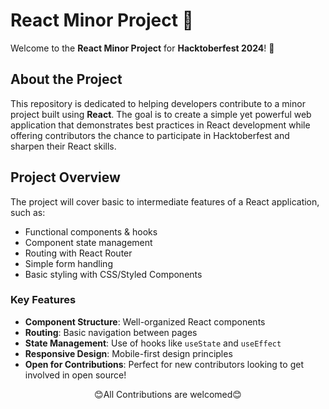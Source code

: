 # React Minor Project 🎉

Welcome to the **React Minor Project** for **Hacktoberfest 2024**! 🚀

## About the Project

This repository is dedicated to helping developers contribute to a minor project built using **React**. The goal is to create a simple yet powerful web application that demonstrates best practices in React development while offering contributors the chance to participate in Hacktoberfest and sharpen their React skills.

## Project Overview

The project will cover basic to intermediate features of a React application, such as:

- Functional components & hooks
- Component state management
- Routing with React Router
- Simple form handling
- Basic styling with CSS/Styled Components

### Key Features

- **Component Structure**: Well-organized React components
- **Routing**: Basic navigation between pages
- **State Management**: Use of hooks like `useState` and `useEffect`
- **Responsive Design**: Mobile-first design principles
- **Open for Contributions**: Perfect for new contributors looking to get involved in open source!

<center><bold>😊All Contributions are welcomed😊</bold></center>
